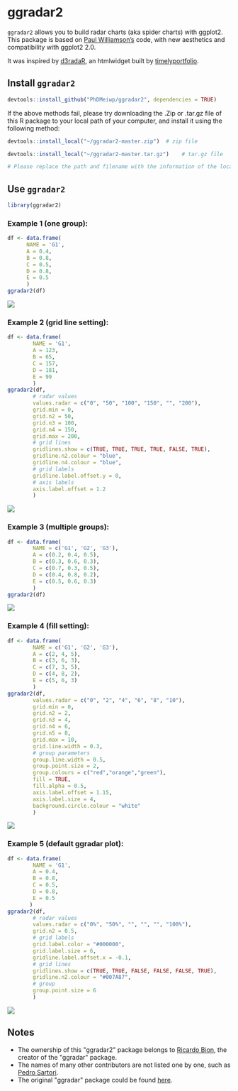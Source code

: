 ggradar2
================

`ggradar2` allows you to build radar charts (aka spider charts) with ggplot2. This package is
based on [Paul
Williamson’s](http://rstudio-pubs-static.s3.amazonaws.com/5795_e6e6411731bb4f1b9cc7eb49499c2082.html)
code, with new aesthetics and compatibility with ggplot2 2.0.

It was inspired by
[d3radaR](http://www.buildingwidgets.com/blog/2015/12/9/week-49-d3radarr),
an htmlwidget built by
[timelyportfolio](https://github.com/timelyportfolio).

## Install `ggradar2`

``` r
devtools::install_github("PhDMeiwp/ggradar2", dependencies = TRUE)
```

If the above methods fail, please try downloading the .Zip or .tar.gz file of this R package to your local path of your computer,
and install it using the following method:

``` r
devtools::install_local("~/ggradar2-master.zip")  # zip file

devtools::install_local("~/ggradar2-master.tar.gz")    # tar.gz file

# Please replace the path and filename with the information of the local file you downloaded. 
```

## Use `ggradar2`


``` r
library(ggradar2) 
```

### Example 1 (one group):

``` r
df <- data.frame(
      NAME = 'G1',
      A = 0.4,
      B = 0.8,
      C = 0.5,
      D = 0.8,
      E = 0.5
      )
ggradar2(df)
```

![](README_files/figures/example1.png)<!-- -->

### Example 2 (grid line setting):

``` r
df <- data.frame(
        NAME = 'G1',
        A = 123,
        B = 65,
        C = 157,
        D = 181,
        E = 99
        )
ggradar2(df,
        # radar values
        values.radar = c("0", "50", "100", "150", "", "200"),
        grid.min = 0,
        grid.n2 = 50,
        grid.n3 = 100,
        grid.n4 = 150,
        grid.max = 200,
        # grid lines
        gridlines.show = c(TRUE, TRUE, TRUE, TRUE, FALSE, TRUE),
        gridline.n2.colour = "blue",
        gridline.n4.colour = "blue",
        # grid labels
        gridline.label.offset.y = 0,
        # axis labels
        axis.label.offset = 1.2
		)
```

![](README_files/figures/example2.png)<!-- -->


### Example 3 (multiple groups):

``` r
df <- data.frame(
        NAME = c('G1', 'G2', 'G3'),
        A = c(0.2, 0.4, 0.5),
        B = c(0.3, 0.6, 0.3),
        C = c(0.7, 0.3, 0.5),
        D = c(0.4, 0.8, 0.2),
        E = c(0.5, 0.6, 0.3)
        )
ggradar2(df)
```

![](README_files/figures/example3.png)<!-- -->


### Example 4 (fill setting):

``` r
df <- data.frame(
        NAME = c('G1', 'G2', 'G3'),
        A = c(2, 4, 5),
        B = c(3, 6, 3),
        C = c(7, 3, 5),
        D = c(4, 8, 2),
        E = c(5, 6, 3)
        )
ggradar2(df,
        values.radar = c("0", "2", "4", "6", "8", "10"),
        grid.min = 0,
        grid.n2 = 2,
        grid.n3 = 4,
        grid.n4 = 6,
        grid.n5 = 8,
        grid.max = 10,
        grid.line.width = 0.3,
        # group parameters
        group.line.width = 0.5,
        group.point.size = 2,
        group.colours = c("red","orange","green"),
        fill = TRUE,
        fill.alpha = 0.5,
        axis.label.offset = 1.15,
        axis.label.size = 4,
        background.circle.colour = "white"
		)
```

![](README_files/figures/example4.png)<!-- -->


### Example 5 (default ggradar plot): 

``` r
df <- data.frame(
        NAME = 'G1',
        A = 0.4,
        B = 0.8,
        C = 0.5,
        D = 0.8,
        E = 0.5
       )
ggradar2(df,
        # radar values
        values.radar = c("0%", "50%", "", "", "", "100%"),
        grid.n2 = 0.5,
        # grid labels
        grid.label.color = "#000000",
        grid.label.size = 6,
        gridline.label.offset.x = -0.1,
        # grid lines
        gridlines.show = c(TRUE, TRUE, FALSE, FALSE, FALSE, TRUE),
        gridline.n2.colour = "#007A87",
        # group
        group.point.size = 6
		)
```

![](README_files/figures/example5.png)<!-- -->

## Notes

- The ownership of this "ggradar2" package belongs to [Ricardo Bion](https://github.com/ricardo-bion/ggradar), the creator of the "ggradar" package.
- The names of many other contributors are not listed one by one, such as [Pedro Sartori](https://github.com/pedrosdr/ggradar/tree/ggradar2).
- The original "ggradar" package could be found [here](https://github.com/ricardo-bion/ggradar).
